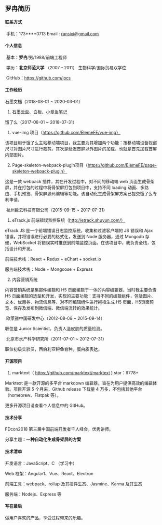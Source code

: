## 罗冉简历

#### 联系方式

​    手机：173****0713    Email : ransixi@gmail.com

#### 个人信息

​    基本：**罗冉**/男/1988/前端工程师

​    学历：**北京师范大学** （2007 - 2011） 生物科学/国际贸易双学位

​    GitHub：https://github.com/jocs

#### 工作经历

石墨文档（2018-08-01 ~ 2020-03-01）

1. 石墨云盘、白板、小章鱼笔记

​饿了么（2017-08-01 ~ 2018-07-31）

1. vue-img 项目（https://github.com/ElemeFE/vue-img）

该项目用于饿了么主站移动端项目，我主要为其增加两个功能：按移动端设备视窗尺寸对图片尺寸进行裁剪。其次是延迟首屏以外图片的加载，也就是首先加载首屏内部图片。

2. Page-skeleton-webpack-plugin项目（https://github.com/ElemeFE/page-skeleton-webpack-plugin）

这是一款 webpack 插件，其在开发过程中，对不同的移动端 web 页面生成骨架屏，并在打包的过程中将骨架屏打包到项目中，支持不同 loading 动画、多路由、手机预览、骨架屏源码编辑等功能。该自动化生成骨架屏方案已提交饿了么专利申请。

​    杭州数云科技有限公司（2015-09-15 ~ 2017-07-31）

1. eTrack.js 前端错误监控系统（http://etrack.shuyun.com/）

eTrack.JS 是一个前端错误日志监控系统，收集和过滤客户端的 JS 错误和 Ajax 错误，并将错误进行必要的格式化，发送到 Node 服务器，通过 Mongodb 存储，WebSocket 将错误实时推送到前端监控页面。在该项目中，我负责全栈，包括设计和开发。

 前端技术栈：React + Redux + eChart + socket.io

服务端技术栈：Node + Mongoose + Express

2. 内容营销系统

内容营销系统是集邮件编辑和 H5 页面编辑于一体的内容编辑器，当时我主要负责 H5 页面编辑的选型和开发，实现的主要功能：支持不同的编辑组件，包括图片、文本、优惠券、物流信息等，对不同编辑组件进行拖拽生成 H5 页面，H5页面预览、保存及发布到微信端、微信端流转的效果统计。

​    欧莱雅中国研发中心（2012-08-06 ~ 2015-09-14）

职位是 Junior Scientist，负责人造皮肤的质量检测。

​    北京市水产科学研究所（2011-07-01 ~ 2012-07-31）

职位初级实验员，西伯利亚鲟鱼育种。蛋白质表达。

#### 开源项目

1. marktext（ https://github.com/marktext/marktext )  star：6778+

Marktext 是一款开源的多平台 markdown 编辑器，旨在为用户提供高效的编辑体验。项目开源 5 个月来，Github release 下载量 4 万多，不包括其他平台（homebrew、Flatpak 等）。

更多开源项目请查看个人信息中的 GitHub。

#### 技术分享

FDcon2018 第三届中国前端开发者千人峰会，优秀讲师。

分享主题：**一种自动化生成骨架屏的方案**

#### 技术清单

开发语言：JavaScript、C （学习中）

Web 框架：Angular1、Vue、React、Electron

前端工具：webpack、rollup 及其插件生态、Jasmine、Karma 及其生态

服务端：Nodejs、Express 等

#### 写在最后

做用户喜欢的产品，享受过程带来的乐趣。

​    

